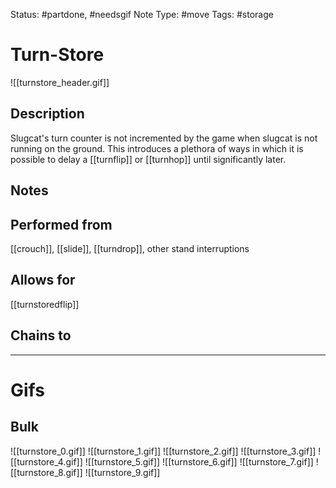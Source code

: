 Status: #partdone, #needsgif 
Note Type: #move
Tags: #storage 

# Turn-Store
![[turnstore_header.gif]]
## Description
Slugcat's turn counter is not incremented by the game when slugcat is not running on the ground. This introduces a plethora of ways in which it is possible to delay a [[turnflip]] or [[turnhop]] until significantly later.

## Notes


## Performed from
[[crouch]], [[slide]], [[turndrop]], other stand interruptions

## Allows for
[[turnstoredflip]]

## Chains to


___
# Gifs
## Bulk
![[turnstore_0.gif]]
![[turnstore_1.gif]]
![[turnstore_2.gif]]
![[turnstore_3.gif]]
![[turnstore_4.gif]]
![[turnstore_5.gif]]
![[turnstore_6.gif]]
![[turnstore_7.gif]]
![[turnstore_8.gif]]
![[turnstore_9.gif]]